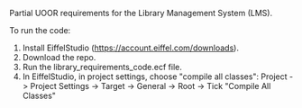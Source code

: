 Partial UOOR requirements for the Library Management System (LMS).

To run the code:
1. Install EiffelStudio (https://account.eiffel.com/downloads).
2. Download the repo.
3. Run the library_requirements_code.ecf file.
4. In EiffelStudio, in project settings, choose "compile all classes":
   Project -> Project Settings -> Target -> General -> Root -> Tick "Compile All Classes"
